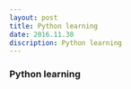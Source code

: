 ```yaml
---
layout: post
title: Python learning
date: 2016.11.30
discription: Python learning
---
```


### Python learning
